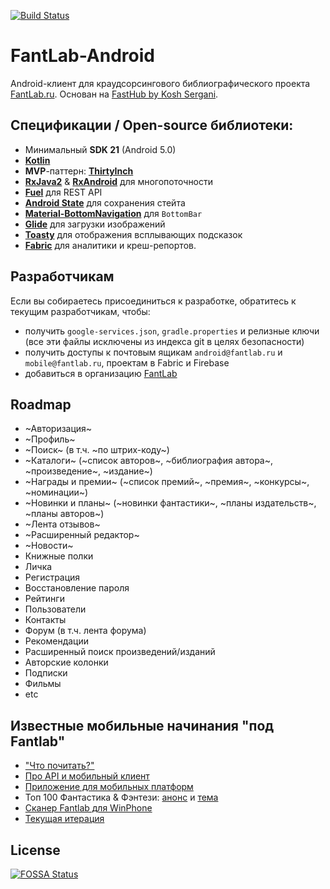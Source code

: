 [![Build Status](https://travis-ci.org/FantLab/FantLab-Android.svg?branch=master)](https://travis-ci.org/FantLab/FantLab-Android)

# FantLab-Android
Android-клиент для краудсорсингового библиографического проекта [FantLab.ru](https://fantlab.ru). Основан на [FastHub by Kosh Sergani](https://github.com/k0shk0sh/FastHub).

## Спецификации / Open-source библиотеки:
- Минимальный **SDK 21** (Android 5.0)
- [**Kotlin**](https://github.com/JetBrains/kotlin)
- **MVP**-паттерн: [**ThirtyInch**](https://github.com/grandcentrix/ThirtyInch)
- [**RxJava2**](https://github.com/ReactiveX/RxJava) & [**RxAndroid**](https://github.com/ReactiveX/RxAndroid) для многопоточности
- [**Fuel**](https://github.com/kittinunf/Fuel) для REST API
- [**Android State**](https://github.com/evernote/android-state) для сохранения стейта
- [**Material-BottomNavigation**](https://github.com/sephiroth74/Material-BottomNavigation) для `BottomBar`
- [**Glide**](https://github.com/bumptech/glide) для загрузки изображений
- [**Toasty**](https://github.com/GrenderG/Toasty) для отображения всплывающих подсказок
- [**Fabric**](https://fabric.io/kits/android/crashlytics) для аналитики и креш-репортов.

## Разработчикам
Если вы собираетесь присоединиться к разработке, обратитесь к текущим разработчикам, чтобы:
- получить `google-services.json`, `gradle.properties` и релизные ключи (все эти файлы исключены из индекса git в целях безопасности)
- получить доступы к почтовым ящикам `android@fantlab.ru` и `mobile@fantlab.ru`, проектам в Fabric и Firebase
- добавиться в организацию [FantLab](https://github.com/FantLab)

## Roadmap
- ~Авторизация~
- ~Профиль~
- ~Поиск~ (в т.ч. ~по штрих-коду~)
- ~Каталоги~ (~список авторов~, ~библиография автора~, ~произведение~, ~издание~)
- ~Награды и премии~ (~список премий~, ~премия~, ~конкурсы~, ~номинации~)
- ~Новинки и планы~ (~новинки фантастики~, ~планы издательств~, ~планы авторов~)
- ~Лента отзывов~
- ~Расширенный редактор~
- ~Новости~
- Книжные полки
- Личка
- Регистрация
- Восстановление пароля
- Рейтинги
- Пользователи
- Контакты
- Форум (в т.ч. лента форума)
- Рекомендации
- Расширенный поиск произведений/изданий
- Авторские колонки
- Подписки
- Фильмы
- etc

## Известные мобильные начинания "под Fantlab"
- ["Что почитать?"](https://fantlab.ru/forum/forum2page5/topic6858page1)
- [Про API и мобильный клиент](https://fantlab.ru/forum/forum2page6/topic7543page1)
- [Приложение для мобильных платформ](https://fantlab.ru/forum/forum2page3/topic8769page1)
- Топ 100 Фантастика & Фэнтези: [анонс](https://fantlab.ru/blogarticle32490) и [тема](https://fantlab.ru/forum/forum2page2/topic9391page1)
- [Сканер Fantlab для WinPhone](https://fantlab.ru/forum/forum2page3/topic9396page1)
- [Текущая итерация](https://fantlab.ru/forum/forum2page1/topic10144page1)


## License
[![FOSSA Status](https://app.fossa.io/api/projects/git%2Bgithub.com%2FFantLab%2FFantLab-Android.svg?type=large)](https://app.fossa.io/projects/git%2Bgithub.com%2FFantLab%2FFantLab-Android?ref=badge_large)
